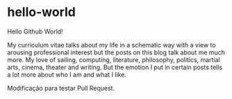 # hello-world
Hello Github World!

My curriculum vitae talks about my life in a schematic way with a view to arousing professional interest but the posts on this blog talk about me much more. My love of sailing, computing, literature, philosophy, politics, martial arts, cinema, theater and writing. But the emotion I put in certain posts tells a lot more about who I am and what I like.

Modificação para testar Pull Request.
